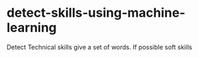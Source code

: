# detect-skills-using-machine-learning
Detect Technical skills give a set of words. If possible soft skills
